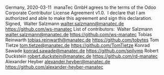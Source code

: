 Germany, 2020-03-11
​
manaTec GmbH agrees to the terms of the Odoo Corporate Contributor License Agreement v1.0.
​
I declare that I am authorized and able to make this agreement and sign this declaration.
​
Signed,
​
Walter Salzmann walter.salzmann@manatec.de https://github.com/ws-manatec
​
List of contributors:
​
    Walter Salzmann walter.salzmann@manatec.de https://github.com/ws-manatec
    Tobias Reinwarth tobias.reinwarth@manatec.de https://github.com/tobytes
    Tom Tietze tom.tietze@manatec.de https://github.com/TomTietze
    Konrad Sawade konrad.sawade@manatec.de https://github.com/spilymp
    Robert Duckstein robert.duckstein@manatec.de https://github.com/rd-manatec
    Alexander Heyber alexander.heyber@manatec.de https://github.com/alexander-heyber-manatec

